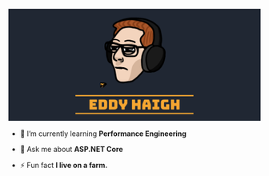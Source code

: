 ![EddyHaighGif](https://github.com/EddyHaigh/EddyHaigh/blob/master/EddyHaigh-Top.gif)

- 🌱 I’m currently learning **Performance Engineering**

- 💬 Ask me about **ASP.NET Core**

- ⚡ Fun fact **I live on a farm.**



